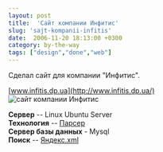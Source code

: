```yaml
---
layout: post
title:  'Сайт компании Инфитис'
slug: 'sajt-kompanii-infitis'
date:  2006-11-20 18:13:00 +0300
category: by-the-way
tags: ["design","done","web"]
---
```


Сделал сайт для компании "Инфитис".

[www.infitis.dp.ua](http://www.infitis.dp.ua/)  
![сайт компании Инфитис](http://lh5.ggpht.com/rukeba/SBSlZFxcfSI/AAAAAAAAAXw/ay5CsVaUmBw/s800/infitis-1.png)

**Сервер** -- Linux Ubuntu Server  
**Технология** -- [Парсер](http://www.parser.ru/)  
**Сервер базы данных** - Mysql  
**Поиск** -- [Яндекс.xml](http://xml.yandex.ru/)

